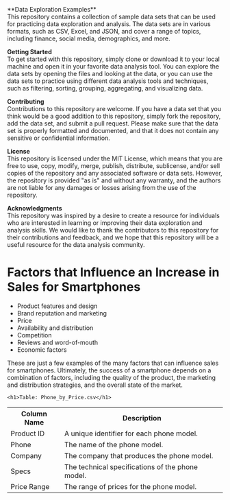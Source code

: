 <!DOCTYPE html>
<html>
**Data Exploration Examples**<br>
This repository contains a collection of sample data sets that can be used for practicing data exploration and analysis. The data sets are in various formats, such as CSV, Excel, and JSON, and cover a range of topics, including finance, social media, demographics, and more.

**Getting Started**<br>
To get started with this repository, simply clone or download it to your local machine and open it in your favorite data analysis tool. You can explore the data sets by opening the files and looking at the data, or you can use the data sets to practice using different data analysis tools and techniques, such as filtering, sorting, grouping, aggregating, and visualizing data.

**Contributing**<br>
Contributions to this repository are welcome. If you have a data set that you think would be a good addition to this repository, simply fork the repository, add the data set, and submit a pull request. Please make sure that the data set is properly formatted and documented, and that it does not contain any sensitive or confidential information.

**License**<br>
This repository is licensed under the MIT License, which means that you are free to use, copy, modify, merge, publish, distribute, sublicense, and/or sell copies of the repository and any associated software or data sets. However, the repository is provided "as is" and without any warranty, and the authors are not liable for any damages or losses arising from the use of the repository.

**Acknowledgments**<br>
This repository was inspired by a desire to create a resource for individuals who are interested in learning or improving their data exploration and analysis skills. We would like to thank the contributors to this repository for their contributions and feedback, and we hope that this repository will be a useful resource for the data analysis community.



  <head>
  </head>
  <body>
    <h1>Factors that Influence an Increase in Sales for Smartphones</h1>
    <ul>
      <li>Product features and design</li>
      <li>Brand reputation and marketing</li>
      <li>Price</li>
      <li>Availability and distribution</li>
      <li>Competition</li>
      <li>Reviews and word-of-mouth</li>
      <li>Economic factors</li>
    </ul>
    <p>These are just a few examples of the many factors that can influence sales for smartphones. Ultimately, the success of a smartphone depends on a combination of factors, including the quality of the product, the marketing and distribution strategies, and the overall state of the market.</p>
    
    <h1>Table: Phone_by_Price.csv</h1>

<table>
  <tr>
    <th>Column Name</th>
    <th>Description</th>
  </tr>
  <tr>
    <td>Product ID</td>
    <td>A unique identifier for each phone model.</td>
  </tr>
  <tr>
    <td>Phone</td>
    <td>The name of the phone model.</td>
  </tr>
  <tr>
    <td>Company</td>
    <td>The company that produces the phone model.</td>
  </tr>
  <tr>
    <td>Specs</td>
    <td>The technical specifications of the phone model.</td>
  </tr>
  <tr>
    <td>Price Range</td>
    <td>The range of prices for the phone model.</td>
  </tr>
</table>
  </body>
</html>

